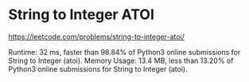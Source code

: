 # String to Integer ATOI

https://leetcode.com/problems/string-to-integer-atoi/

Runtime: 32 ms, faster than 98.84% of Python3 online submissions for String to Integer (atoi).
Memory Usage: 13.4 MB, less than 13.20% of Python3 online submissions for String to Integer (atoi).
